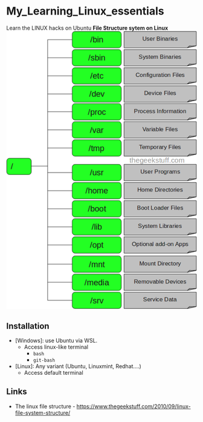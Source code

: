 # My_Learning_Linux_essentials
Learn the LINUX hacks on Ubuntu
**File Structure sytem on Linux**
![](https://github.com/abhi3700/My_Learning_Linux_essentials/blob/master/Images/filesystem-structure.png)

## Installation
* [Windows]: use Ubuntu via WSL.
	- Access linux-like terminal
		+ `bash`
		+ `git-bash`
* [Linux]: Any variant (Ubuntu, Linuxmint, Redhat....)
	- Access default terminal
	
## Links
* The linux file structure - https://www.thegeekstuff.com/2010/09/linux-file-system-structure/
